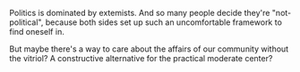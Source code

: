 Politics is dominated by extemists. And so many people decide they're "not-political", because both sides set up such an uncomfortable framework to find oneself in.

But maybe there's a way to care about the affairs of our community without the vitriol? A constructive alternative for the practical moderate center?
